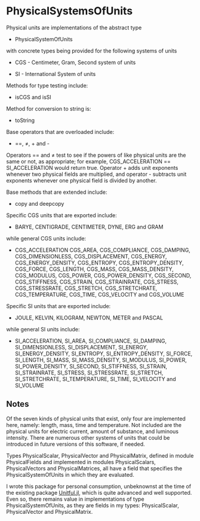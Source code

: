 # PhysicalSystemsOfUnits

Physical units are implementations of the abstract type

  * PhysicalSystemOfUnits

with concrete types being provided for the following systems of units

  * CGS - Centimeter, Gram, Second system of units

  * SI  - International System of units

Methods for type testing include:

  * isCGS and isSI

Method for conversion to string is:

  * toString

Base operators that are overloaded include:

  * ==, ≠, + and -

Operators == and ≠ test to see if the powers of like physical units are the same or not, as appropriate; for example, CGS_ACCELERATION == SI_ACCELERATION would return true. Operator + adds unit exponents whenever two physical fields are multiplied, and operator - subtracts unit exponents whenever one physical field is divided by another.

Base methods that are extended include:

  * copy and deepcopy

Specific CGS units that are exported include:

  * BARYE, CENTIGRADE, CENTIMETER, DYNE, ERG and GRAM

while general CGS units include:

  * CGS_ACCELERATION CGS_AREA, CGS_COMPLIANCE, CGS_DAMPING, CGS_DIMENSIONLESS, CGS_DISPLACEMENT, CGS_ENERGY, CGS_ENERGY_DENSITY, CGS_ENTROPY, CGS_ENTROPY_DENSITY, CGS_FORCE, CGS_LENGTH, CGS_MASS, CGS_MASS_DENSITY, CGS_MODULUS, CGS_POWER, CGS_POWER_DENSITY, CGS_SECOND, CGS_STIFFNESS, CGS_STRAIN, CGS_STRAINRATE, CGS_STRESS, CGS_STRESSRATE, CGS_STRETCH, CGS_STRETCHRATE, CGS_TEMPERATURE, CGS_TIME, CGS_VELOCITY and CGS_VOLUME

Specific SI units that are exported include:

  * JOULE, KELVIN, KILOGRAM, NEWTON, METER and PASCAL

while general SI units include:

  * SI_ACCELERATION, SI_AREA, SI_COMPLIANCE, SI_DAMPING, SI_DIMENSIONLESS, SI_DISPLACEMENT, SI_ENERGY, SI_ENERGY_DENSITY, SI_ENTROPY, SI_ENTROPY_DENSITY, SI_FORCE, SI_LENGTH, SI_MASS, SI_MASS_DENSITY, SI_MODULUS, SI_POWER, SI_POWER_DENSITY, SI_SECOND, SI_STIFFNESS, SI_STRAIN, SI_STRAINRATE, SI_STRESS, SI_STRESSRATE, SI_STRETCH, SI_STRETCHRATE, SI_TEMPERATURE, SI_TIME, SI_VELOCITY and SI_VOLUME

## Notes

Of the seven kinds of physical units that exist, only four are implemented here, namely: length, mass, time and temperature. Not included are the physical units for electric current, amount of substance, and luminous intensity. There are numerous other systems of units that could be introduced in future versions of this software, if needed.

Types PhysicalScalar, PhysicalVector and PhysicalMatrix, defined in module PhysicalFields and implemented in modules PhysicalScalars, PhysicalVectors and PhysicalMatrices, all have a field that specifies the PhysicalSystemOfUnits in which they are evaluated.

I wrote this package for personal consumption, unbeknownst at the time of the existing package [Unitful.jl](https://github.com/PainterQubits/Unitful.jl), which is quite advanced and well supported. Even so, there remains value in implementations of type PhysicalSystemOfUnits, as they are fields in my types: PhysicalScalar, PhysicalVector and PhysicalMatrix.

